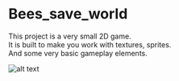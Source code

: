 # Bees_save_world

This project is a very small 2D game.<br />
It is built to make you work with textures, sprites.<br />
And some very basic gameplay elements.<br />

![alt text](https://github.com/chriscooler/Bees_save_world/blob/master/data/so_long.png?raw=true)
